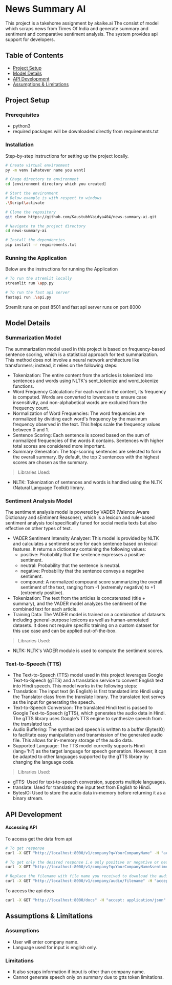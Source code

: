 
# News Summary AI

This project is a takehome assignment by akaike.ai
The consist of model which scraps news from Times Of India and generate summary and sentiment and comparative sentiment analysis. The system provides api support for developers.

## Table of Contents

- [Project Setup](#project-setup)
- [Model Details](#model-details)
- [API Development](#api-development)
- [Assumptions & Limitations](#assumptions--limitations)

## Project Setup

### Prerequisites

- python3
- required packages will be downloaded directly from requirements.txt

### Installation

Step-by-step instructions for setting up the project locally.

```bash
# Create virtual environment
py -m venv [whatever name you want]

# Chage directory to environment
cd [environment directory which you created]

# Start the environment
# Below example is with respect to windows
.\Script\activate

# Clone the repository
git clone https://github.com/KaustubhVaidya404/news-summary-ai.git

# Navigate to the project directory
cd news-summary-ai

# Install the dependencies
pip install -r requirements.txt
```

### Running the Application

Below are the instructions for running the Application

```bash
# To run the stremlit locally
streamlit run \app.py

# To run the fast api server
fastapi run .\api.py
```

Stremlit runs on post 8501 and fast api server runs on port 8000

## Model Details

### Summarization Model
The summarization model used in this project is based on frequency-based sentence scoring, which is a statistical approach for text summarization. This method does not involve a neural network architecture like transformers; instead, it relies on the following steps:
- Tokenization: The entire content from the articles is tokenized into sentences and words using NLTK's sent_tokenize and word_tokenize functions.
- Word Frequency Calculation: For each word in the content, its frequency is computed. Words are converted to lowercase to ensure case insensitivity, and non-alphabetical words are excluded from the frequency count.
- Normalization of Word Frequencies: The word frequencies are normalized by dividing each word's frequency by the maximum frequency observed in the text. This helps scale the frequency values between 0 and 1.
- Sentence Scoring: Each sentence is scored based on the sum of normalized frequencies of the words it contains. Sentences with higher total scores are considered more important.
- Summary Generation: The top-scoring sentences are selected to form the overall summary. By default, the top 2 sentences with the highest scores are chosen as the summary.
> Libraries Used:
- NLTK: Tokenization of sentences and words is handled using the NLTK (Natural Language Toolkit) library.

### Sentiment Analysis Model
The sentiment analysis model is powered by VADER (Valence Aware Dictionary and sEntiment Reasoner), which is a lexicon and rule-based sentiment analysis tool specifically tuned for social media texts but also effective on other types of text.
- VADER Sentiment Intensity Analyzer: This model is provided by NLTK and calculates a sentiment score for each sentence based on lexical features. It returns a dictionary containing the following values:
    - positive: Probability that the sentence expresses a positive sentiment.
    - neutral: Probability that the sentence is neutral.
    - negative: Probability that the sentence conveys a negative sentiment.
    - compound: A normalized compound score summarizing the overall sentiment of the text, ranging from -1 (extremely negative) to +1 (extremely positive).
- Tokenization: The text from the articles is concatenated (title + summary), and the VADER model analyzes the sentiment of the combined text for each article.
- Training Data: The VADER model is trained on a combination of datasets including general-purpose lexicons as well as human-annotated datasets. It does not require specific training on a custom dataset for this use case and can be applied out-of-the-box.
> Libraries Used:
- NLTK: NLTK's VADER module is used to compute the sentiment scores.

### Text-to-Speech (TTS)
- The Text-to-Speech (TTS) model used in this project leverages Google Text-to-Speech (gTTS) and a translation service to convert English text into Hindi speech. This model works in the following steps:
- Translation: The input text (in English) is first translated into Hindi using the Translator class from the translate library. The translated text serves as the input for generating the speech.
- Text-to-Speech Conversion: The translated Hindi text is passed to Google Text-to-Speech (gTTS), which generates the audio data in Hindi. The gTTS library uses Google’s TTS engine to synthesize speech from the translated text.
- Audio Buffering: The synthesized speech is written to a buffer (BytesIO) to facilitate easy manipulation and transmission of the generated audio file. This allows for in-memory storage of the audio data.
- Supported Language: The TTS model currently supports Hindi (lang='hi') as the target language for speech generation. However, it can be adapted to other languages supported by the gTTS library by changing the language code.
> Libraries Used:
- gTTS: Used for text-to-speech conversion, supports multiple languages.
- translate: Used for translating the input text from English to Hindi.
- BytesIO: Used to store the audio data in-memory before returning it as a binary stream.

## API Development

#### Accessing API

To access get the data from api

```bash
# To get response
curl -X GET "http://localhost:8000/v1/company?q=YourCompanyName" -H "accept: application/json"
```
```bash
# To get only the desired response i.e only positive or negative or neutral
curl -X GET "http://localhost:8000/v1/company?q=YourCompanyName&sentiment_type=positive" -H "accept: application/json"
```
```bash
# Replace the filename with file name you received to download the audio file
curl -X GET "http://localhost:8000/v1/company/audio/filename" -H "accept: application/json"
```

To access the api docs

```bash
curl -X GET "http://localhost:8000/docs" -H "accept: application/json"
```

## Assumptions & Limitations

### Assumptions

- User will enter company name.
- Language used for input is english only.


### Limitations

- It also scraps information if input is other than company name.
- Cannot generate speech only on summary due to gtts token limitations.
